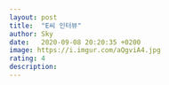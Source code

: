 ```yaml
---
layout: post
title:  "E씨 인터뷰"
author: Sky
date:   2020-09-08 20:20:35 +0200
image: https://i.imgur.com/aQgviA4.jpg
rating: 4
description: 
---
```


